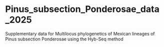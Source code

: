 # Pinus_subsection_Ponderosae_data_2025
Supplementary data for Multilocus phylogenetics of Mexican lineages of Pinus subsection Ponderosae using the Hyb-Seq method
